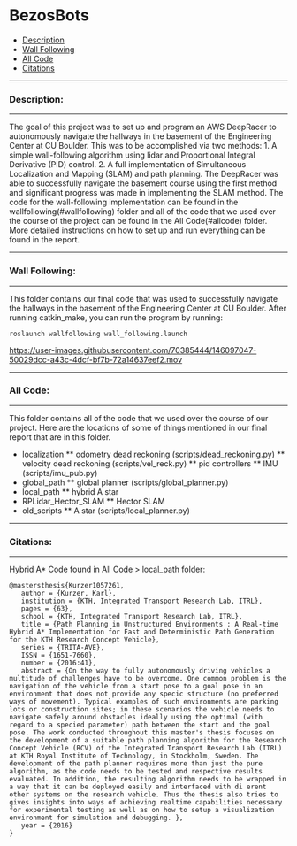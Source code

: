 # BezosBots

* [Description](#description)
* [Wall Following](#wallfollowing)
* [All Code](#allcode)
* [Citations](#citations)

---
### <a name="description"></a> Description: 
---

The goal of this project was to set up and program an AWS DeepRacer to autonomously navigate the hallways in the basement of the Engineering Center at CU Boulder. This was to be accomplished via two methods: 1. A simple wall-following algorithm using lidar and Proportional Integral Derivative (PID) control. 2. A full implementation of Simultaneous Localization and Mapping (SLAM) and path planning. The DeepRacer was able to successfully navigate the basement course using the first method and significant progress was made in implementing the SLAM method. The code for the wall-following implementation can be found in the wallfollowing(#wallfollowing) folder and all of the code that we used over the course of the project can be found in the All Code(#allcode) folder. More detailed instructions on how to set up and run everything can be found in the report.

---
### <a name="wallfollowing"></a> Wall Following: 
---

This folder contains our final code that was used to successfully navigate the hallways in the basement of the Engineering Center at CU Boulder. After running catkin_make, you can run the program by running:

```
roslaunch wallfollowing wall_following.launch
```

https://user-images.githubusercontent.com/70385444/146097047-50029dcc-a43c-4dcf-bf7b-72a14637eef2.mov

---
### <a name="allcode"></a> All Code: 
---

This folder contains all of the code that we used over the course of our project. Here are the locations of some of things mentioned in our final report that are in this folder.

* localization
** odometry dead reckoning (scripts/dead_reckoning.py)
** velocity dead reckoning (scripts/vel_reck.py)
** pid controllers
** IMU (scripts/imu_pub.py)
* global_path
** global planner (scripts/global_planner.py)
* local_path
** hybrid A star
* RPLidar_Hector_SLAM
** Hector SLAM
* old_scripts
** A star (scripts/local_planner.py)


---
### <a name="citations"></a> Citations: 
---

Hybrid A* Code found in All Code > local_path folder:
```
@mastersthesis{Kurzer1057261,
   author = {Kurzer, Karl},
   institution = {KTH, Integrated Transport Research Lab, ITRL},
   pages = {63},
   school = {KTH, Integrated Transport Research Lab, ITRL},
   title = {Path Planning in Unstructured Environments : A Real-time Hybrid A* Implementation for Fast and Deterministic Path Generation for the KTH Research Concept Vehicle},
   series = {TRITA-AVE},
   ISSN = {1651-7660},
   number = {2016:41},
   abstract = {On the way to fully autonomously driving vehicles a multitude of challenges have to be overcome. One common problem is the navigation of the vehicle from a start pose to a goal pose in an environment that does not provide any specic structure (no preferred ways of movement). Typical examples of such environments are parking lots or construction sites; in these scenarios the vehicle needs to navigate safely around obstacles ideally using the optimal (with regard to a specied parameter) path between the start and the goal pose. The work conducted throughout this master's thesis focuses on the development of a suitable path planning algorithm for the Research Concept Vehicle (RCV) of the Integrated Transport Research Lab (ITRL) at KTH Royal Institute of Technology, in Stockholm, Sweden. The development of the path planner requires more than just the pure algorithm, as the code needs to be tested and respective results evaluated. In addition, the resulting algorithm needs to be wrapped in a way that it can be deployed easily and interfaced with di erent other systems on the research vehicle. Thus the thesis also tries to gives insights into ways of achieving realtime capabilities necessary for experimental testing as well as on how to setup a visualization environment for simulation and debugging. },
   year = {2016}
}
```
